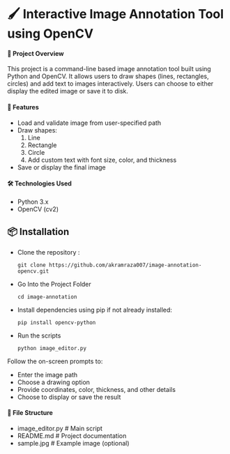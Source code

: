 # 🖌️ Interactive Image Annotation Tool using OpenCV
#### 📌 Project Overview
This project is a command-line based image annotation tool built using Python and OpenCV. It allows users to draw shapes (lines, rectangles, circles) and add text to images interactively. Users can choose to either display the edited image or save it to disk.

#### 🚀 Features
- Load and validate image from user-specified path
- Draw shapes:
  1. Line
  2. Rectangle
  3. Circle
  4. Add custom text with font size, color, and thickness
- Save or display the final image

#### 🛠️ Technologies Used
- Python 3.x
- OpenCV (cv2)

## 📦 Installation
- Clone the repository :
  ```base
  git clone https://github.com/akramraza007/image-annotation-opencv.git
  ```
- Go Into the Project Folder
  ```base
  cd image-annotation
  ```
- Install dependencies using pip if not already installed:
  ```base
  pip install opencv-python
  ```
- Run the scripts
  ```base
  python image_editor.py
  ```

Follow the on-screen prompts to:
- Enter the image path
- Choose a drawing option
- Provide coordinates, color, thickness, and other details
- Choose to display or save the result


#### 📁 File Structure
- image_editor.py         # Main script
- README.md               # Project documentation
- sample.jpg              # Example image (optional)






